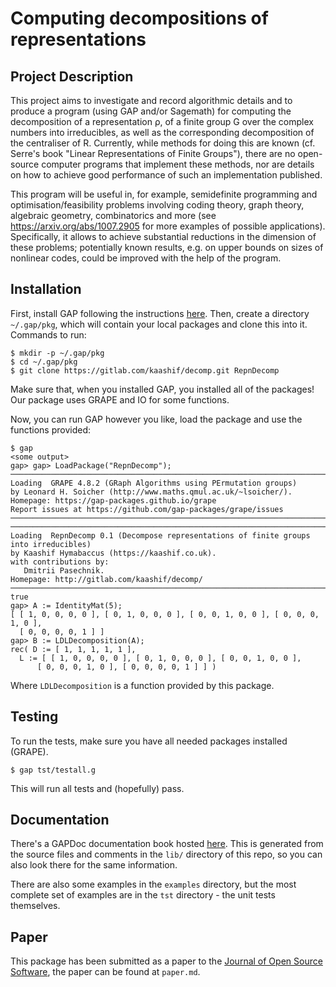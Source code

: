 # Computing decompositions of representations

## Project Description

This project aims to investigate and record algorithmic details and to
produce a program (using GAP and/or Sagemath) for computing the
decomposition of a representation ρ, of a finite group G over the
complex numbers into irreducibles, as well as the corresponding
decomposition of the centraliser of R. Currently, while methods for
doing this are known (cf.  Serre's book "Linear Representations of
Finite Groups"), there are no open-source computer programs that
implement these methods, nor are details on how to achieve good
performance of such an implementation published.

This program will be useful in, for example, semidefinite programming
and optimisation/feasibility problems involving coding theory, graph
theory, algebraic geometry, combinatorics and more (see
https://arxiv.org/abs/1007.2905 for more examples of possible
applications). Specifically, it allows to achieve substantial
reductions in the dimension of these problems; potentially known
results, e.g. on upper bounds on sizes of nonlinear codes, could be
improved with the help of the program.

## Installation

First, install GAP following the instructions
[here](https://www.gap-system.org/Download/index.html). Then, create a
directory `~/.gap/pkg`, which will contain your local packages and
clone this into it. Commands to run:

    $ mkdir -p ~/.gap/pkg
    $ cd ~/.gap/pkg
    $ git clone https://gitlab.com/kaashif/decomp.git RepnDecomp

Make sure that, when you installed GAP, you installed all of the
packages! Our package uses GRAPE and IO for some functions.

Now, you can run GAP however you like, load the package and use the
functions provided:

```
$ gap
<some output>
gap> gap> LoadPackage("RepnDecomp");
───────────────────────────────────────────────────────────────────────────────
Loading  GRAPE 4.8.2 (GRaph Algorithms using PErmutation groups)
by Leonard H. Soicher (http://www.maths.qmul.ac.uk/~lsoicher/).
Homepage: https://gap-packages.github.io/grape
Report issues at https://github.com/gap-packages/grape/issues
───────────────────────────────────────────────────────────────────────────────
───────────────────────────────────────────────────────────────────────────────
Loading  RepnDecomp 0.1 (Decompose representations of finite groups into irreducibles)
by Kaashif Hymabaccus (https://kaashif.co.uk).
with contributions by:
   Dmitrii Pasechnik.
Homepage: http://gitlab.com/kaashif/decomp/
───────────────────────────────────────────────────────────────────────────────
true
gap> A := IdentityMat(5);
[ [ 1, 0, 0, 0, 0 ], [ 0, 1, 0, 0, 0 ], [ 0, 0, 1, 0, 0 ], [ 0, 0, 0, 1, 0 ],
  [ 0, 0, 0, 0, 1 ] ]
gap> B := LDLDecomposition(A);
rec( D := [ 1, 1, 1, 1, 1 ],
  L := [ [ 1, 0, 0, 0, 0 ], [ 0, 1, 0, 0, 0 ], [ 0, 0, 1, 0, 0 ],
      [ 0, 0, 0, 1, 0 ], [ 0, 0, 0, 0, 1 ] ] )
```

Where `LDLDecomposition` is a function provided by this package.

## Testing

To run the tests, make sure you have all needed packages installed (GRAPE).

    $ gap tst/testall.g

This will run all tests and (hopefully) pass.

## Documentation

There's a GAPDoc documentation book hosted
[here](https://kaashif.gitlab.io/decomp/chap0.html). This is generated
from the source files and comments in the `lib/` directory of this
repo, so you can also look there for the same information.

There are also some examples in the `examples` directory, but the most
complete set of examples are in the `tst` directory - the unit tests
themselves.

## Paper

This package has been submitted as a paper to the
[Journal of Open Source Software](https://joss.theoj.org/), the paper
can be found at `paper.md`.
